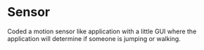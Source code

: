 # Sensor
Coded a motion sensor like application with a little GUI where the application will determine if someone is jumping or walking.
